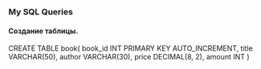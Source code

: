 ### My SQL Queries

#### Создание таблицы.

CREATE TABLE book(
  book_id INT PRIMARY KEY AUTO_INCREMENT,
  title VARCHAR(50),
  author VARCHAR(30),
  price DECIMAL(8, 2),
  amount INT
)